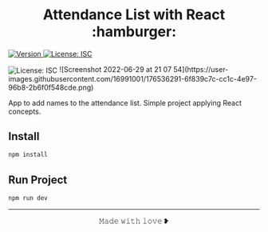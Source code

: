 

<h1 align="center">Attendance List with React :hamburger:</h1>
<p>
  <a href="https://www.npmjs.com/package/reactapp" target="_blank">
    <img alt="Version" src="https://img.shields.io/npm/v/reactapp.svg">
  </a>
  <a href="#" target="_blank">
    <img alt="License: ISC" src="https://img.shields.io/badge/License-ISC-yellow.svg" />
  </a>
</p>

<img align="center" alt="License: ISC" src="https://img.shields.io/badge/License-ISC-yellow.svg" />
![Screenshot 2022-06-29 at 21 07 54](https://user-images.githubusercontent.com/16991001/176536291-6f839c7c-cc1c-4e97-96b8-2b6f0f548cde.png)


<p color= "#616569;">App to add names to the attendance list. Simple project applying React concepts.</p>


## Install

```sh
npm install
```

## Run Project

```sh
npm run dev   
```

<hr>
<p align="center">𝙼𝚊𝚍𝚎 𝚠𝚒𝚝𝚑 𝚕𝚘𝚟𝚎 ❥<p>

